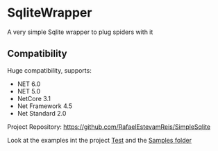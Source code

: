 # SqliteWrapper
A very simple Sqlite wrapper to plug spiders with it

## Compatibility

Huge compatibility, supports:
* NET 6.0
* NET 5.0
* NetCore 3.1
* Net Framework 4.5
* Net Standard 2.0

Project Repository: https://github.com/RafaelEstevamReis/SimpleSqlite

Look at the examples int the project [Test](https://github.com/RafaelEstevamReis/SimpleSqlite/tree/main/Test) and the [Samples folder](https://github.com/RafaelEstevamReis/SimpleSqlite/tree/main/Test/Sample)
